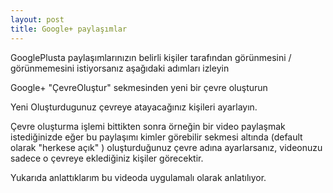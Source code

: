 ```yaml
---
layout: post
title: Google+ paylaşımlar
---
```




GooglePlusta paylaşımlarınızın belirli kişiler tarafından görünmesini /
görünmemesini istiyorsanız aşağıdaki adımları izleyin


  Google+ "ÇevreOluştur" sekmesinden yeni bir çevre oluşturun

  Yeni Oluşturdugunuz çevreye atayacağınız kişileri ayarlayın.

Çevre oluşturma işlemi bittikten sonra örneğin bir video paylaşmak
istediğinizde eğer bu paylaşımı kimler görebilir sekmesi altında (default
olarak "herkese açık" ) oluşturduğunuz çevre adına ayarlarsanız, videonuzu
sadece o çevreye eklediğiniz kişiler görecektir.



Yukarıda anlattıklarım bu videoda uygulamalı olarak anlatılıyor.
